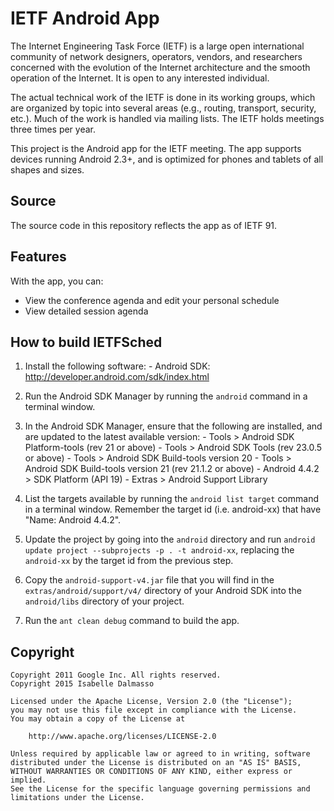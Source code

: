 IETF Android App
======================

The Internet Engineering Task Force (IETF) is a large open international community of network designers, operators, vendors, and researchers concerned with the evolution of the Internet architecture and the smooth operation of the Internet. It is open to any interested individual.

The actual technical work of the IETF is done in its working groups, which are organized by topic into several areas (e.g., routing, transport, security, etc.). Much of the work is handled via mailing lists. The IETF holds meetings three times per year.

This project is the Android app for the IETF meeting. The app supports devices running Android 2.3+, and is optimized for phones and tablets of all shapes and sizes.

<h2>Source</h2>

The source code in this repository reflects the app as of IETF 91.

<h2>Features</h2>

With the app, you can:

- View the conference agenda and edit your personal schedule
- View detailed session agenda

<h2>How to build IETFSched</h2>

1. Install the following software:
       - Android SDK:
         http://developer.android.com/sdk/index.html

2. Run the Android SDK Manager by running the `android` command in a terminal window.

3. In the Android SDK Manager, ensure that the following are installed, and are updated to the latest available version:
       - Tools > Android SDK Platform-tools (rev 21 or above)
       - Tools > Android SDK Tools (rev 23.0.5 or above)
       - Tools > Android SDK Build-tools version 20
       - Tools > Android SDK Build-tools version 21 (rev 21.1.2 or above)
       - Android 4.4.2 > SDK Platform (API 19)
       - Extras > Android Support Library

4. List the targets available by running the `android list target` command in a terminal window.  Remember the target id (i.e. android-xx) that have "Name: Android 4.4.2".

5. Update the project by going into the `android` directory and run `android update project --subprojects -p . -t android-xx`, replacing the `android-xx` by the target id from the previous step.

6. Copy the `android-support-v4.jar` file that you will find in the `extras/android/support/v4/` directory of your Android SDK into the `android/libs` directory of your project.

7. Run the `ant clean debug` command to build the app.

<h2>Copyright</h2>

    Copyright 2011 Google Inc. All rights reserved.
    Copyright 2015 Isabelle Dalmasso

    Licensed under the Apache License, Version 2.0 (the "License");
    you may not use this file except in compliance with the License.
    You may obtain a copy of the License at

        http://www.apache.org/licenses/LICENSE-2.0

    Unless required by applicable law or agreed to in writing, software
    distributed under the License is distributed on an "AS IS" BASIS,
    WITHOUT WARRANTIES OR CONDITIONS OF ANY KIND, either express or implied.
    See the License for the specific language governing permissions and
    limitations under the License.
